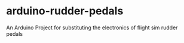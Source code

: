# arduino-rudder-pedals
An Arduino Project for substituting the electronics of flight sim rudder pedals
